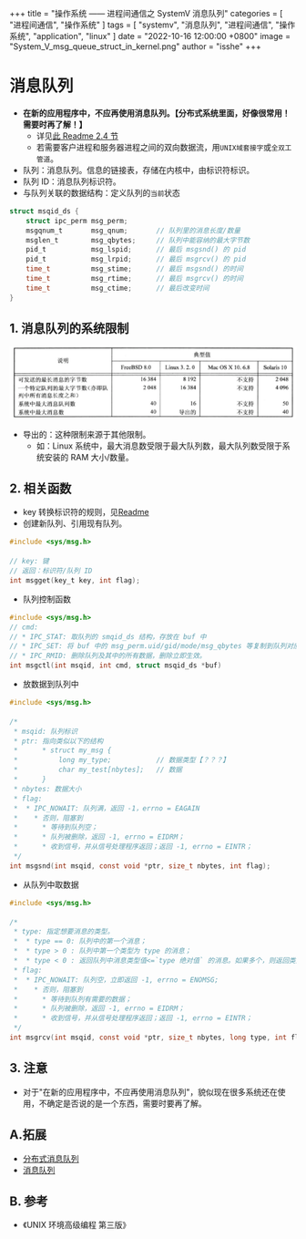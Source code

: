 +++
title = "操作系统 —— 进程间通信之 SystemV 消息队列"
categories = [ "进程间通信", "操作系统" ]
tags = [ "systemv", "消息队列", "进程间通信", "操作系统", "application", "linux" ]
date = "2022-10-16 12:00:00 +0800"
image = "System_V_msg_queue_struct_in_kernel.png"
author = "isshe"
+++


# 消息队列
* **在新的应用程序中，不应再使用消息队列。【分布式系统里面，好像很常用！需要时再了解！】**
    * 详见[此 Readme 2.4 节](../Readme.md)
    * 若需要客户进程和服务器进程之间的双向数据流，用`UNIX域套接字`或`全双工管道`。
* 队列：消息队列。信息的链接表，存储在内核中，由标识符标识。
* 队列 ID：消息队列标识符。
* 与队列关联的数据结构：定义队列的`当前`状态
```c
struct msqid_ds {
    struct ipc_perm msg_perm;
    msgqnum_t       msg_qnum;       // 队列里的消息长度/数量
    msglen_t        msg_qbytes;     // 队列中能容纳的最大字节数
    pid_t           msg_lspid;      // 最后 msgsnd() 的 pid
    pid_t           msg_lrpid;      // 最后 msgrcv() 的 pid
    time_t          msg_stime;      // 最后 msgsnd() 的时间
    time_t          msg_rtime;      // 最后 msgrcv() 的时间
    time_t          msg_ctime;      // 最后改变时间
}
```

## 1. 消息队列的系统限制
![消息队列的系统限制](msg_queue_system_limit.png)
* 导出的：这种限制来源于其他限制。
    * 如：Linux 系统中，最大消息数受限于最大队列数，最大队列数受限于系统安装的 RAM 大小/数量。
    
## 2. 相关函数
* key 转换标识符的规则，见[Readme](../Readme.md)
* 创建新队列、引用现有队列。
```c
#include <sys/msg.h>

// key: 键
// 返回：标识符/队列 ID
int msgget(key_t key, int flag);
```

* 队列控制函数
```c
#include <sys/msg.h>
// cmd:
// * IPC_STAT: 取队列的 smqid_ds 结构，存放在 buf 中
// * IPC_SET: 将 buf 中的 msg_perm.uid/gid/mode/msg_qbytes 等复制到队列对应的 msqid_ds 结构中。
// * IPC_RMID: 删除队列及其中的所有数据，删除立即生效。
int msgctl(int msqid, int cmd, struct msqid_ds *buf)
```

* 放数据到队列中
```c
#include <sys/msg.h>

/*
 * msqid: 队列标识
 * ptr: 指向类似以下的结构
 *      * struct my_msg {
 *          long my_type;           // 数据类型【？？？】
 *          char my_test[nbytes];   // 数据
 *      }
 * nbytes: 数据大小
 * flag:
 *  * IPC_NOWAIT: 队列满，返回 -1，errno = EAGAIN
 *    * 否则，阻塞到
 *      * 等待到队列空；
 *      * 队列被删除，返回 -1, errno = EIDRM；
 *      * 收到信号，并从信号处理程序返回；返回 -1, errno = EINTR；
 */
int msgsnd(int msqid, const void *ptr, size_t nbytes, int flag);
```

* 从队列中取数据
```c
#include <sys/msg.h>

/*
 * type: 指定想要消息的类型。
 *  * type == 0: 队列中的第一个消息；
 *  * type > 0 : 队列中第一个类型为 type 的消息；
 *  * type < 0 : 返回队列中消息类型值<=`type 绝对值` 的消息。如果多个，则返回类型值最小的 [第一个] 消息。
 * flag:
 *  * IPC_NOWAIT: 队列空，立即返回 -1, errno = ENOMSG;
 *    * 否则，阻塞到
 *      * 等待到队列有需要的数据；
 *      * 队列被删除，返回 -1, errno = EIDRM；
 *      * 收到信号，并从信号处理程序返回；返回 -1, errno = EINTR；
 */
int msgrcv(int msqid, const void *ptr, size_t nbytes, long type, int flag);
```

## 3. 注意
* 对于"在新的应用程序中，不应再使用消息队列"，貌似现在很多系统还在使用，不确定是否说的是一个东西，需要时要再了解。

## A.拓展
* [分布式消息队列](http://www.cnblogs.com/itfly8/p/5155983.html)
* [消息队列](http://www.cnblogs.com/itfly8/p/5156155.html)

## B. 参考
* 《UNIX 环境高级编程 第三版》